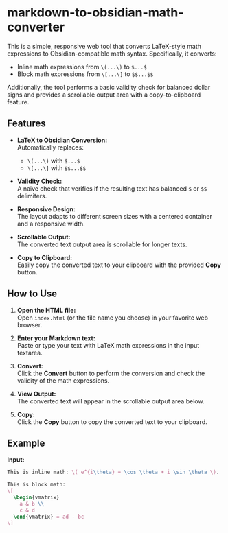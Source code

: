 # markdown-to-obsidian-math-converter

This is a simple, responsive web tool that converts LaTeX-style math expressions to Obsidian-compatible math syntax. Specifically, it converts:

- Inline math expressions from `\(...\)` to `$...$`
- Block math expressions from `\[...\]` to `$$...$$`

Additionally, the tool performs a basic validity check for balanced dollar signs and provides a scrollable output area with a copy-to-clipboard feature.

## Features

- **LaTeX to Obsidian Conversion:**  
  Automatically replaces:
  - `\(...\)` with `$...$`
  - `\[...\]` with `$$...$$`

- **Validity Check:**  
  A naive check that verifies if the resulting text has balanced `$` or `$$` delimiters.

- **Responsive Design:**  
  The layout adapts to different screen sizes with a centered container and a responsive width.

- **Scrollable Output:**  
  The converted text output area is scrollable for longer texts.

- **Copy to Clipboard:**  
  Easily copy the converted text to your clipboard with the provided **Copy** button.

## How to Use

1. **Open the HTML file:**  
   Open `index.html` (or the file name you choose) in your favorite web browser.

2. **Enter your Markdown text:**  
   Paste or type your text with LaTeX math expressions in the input textarea.

3. **Convert:**  
   Click the **Convert** button to perform the conversion and check the validity of the math expressions.

4. **View Output:**  
   The converted text will appear in the scrollable output area below.

5. **Copy:**  
   Click the **Copy** button to copy the converted text to your clipboard.

## Example

**Input:**

```latex
This is inline math: \( e^{i\theta} = \cos \theta + i \sin \theta \).

This is block math:
\[
  \begin{vmatrix}
    a & b \\
    c & d
  \end{vmatrix} = ad - bc
\]

